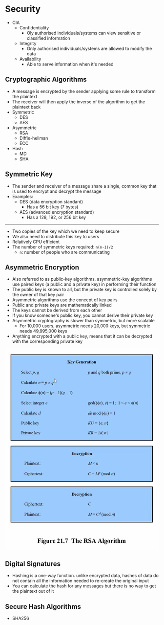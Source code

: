 # Security

- CIA
  - Confidentiality
    - Oly authorised individuals/systems can view sensitive or classified information
  - Integrity
    - Only authorised individuals/systems are allowed to modify the data
  - Availability
    - Able to serve information when it's needed

## Cryptographic Algorithms

- A message is encrypted by the sender applying some rule to transform the plaintext
- The receiver will then apply the inverse of the algorithm to get the plaintext back
- Symmetric
  - DES
  - AES
- Asymmetric
  - RSA
  - Diffie-hellman
  - ECC
- Hash
  - MD
  - SHA

## Symmetric Key

- The sender and receiver of a message share a single, common key that is used to encrypt and decrypt the message
- Examples:
  - DES (data encryption standard)
    - Has a 56 bit key (7 bytes)
  - AES (advanced encryption standard)
    - Has a 128, 192, or 256 bit key

---

- Two copies of the key which we need to keep secure
- We also need to distribute this key to users
- Relatively CPU efficient
- The number of symmetric keys required: `n(n-1)/2`
  - `n`: number of people who are communicating

## Asymmetric Encryption

- Also referred to as public-key algorithms, asymmetric-key algorithms use paired keys (a public and a private key) in performing their function
- The public key is known to all, but the private key is controlled solely by the owner of that key pair
- Asymmetric algorithms use the concept of key pairs
- Public and private keys are mathematically linked
- The keys cannot be derived from each other
- If you know someone's public key, you cannot derive their private key
- Asymmetric cryptography is slower than symmetric, but more scalable
  - For 10,000 users, asymmetric needs 20,000 keys, but symmetric needs 49,995,000 keys
- Anything encrypted with a public key, means that it can be decrypted with the corresponding private key

![RSA Algorithm](./images/rsa_algorithm.png)

## Digital Signatures

- Hashing is a one-way function. unlike encrypted data, hashes of data do not contain all the information needed to re-create the original input
- You can calculate the hash for any messages but there is no way to get the plaintext out of it

## Secure Hash Algorithms

- SHA256
